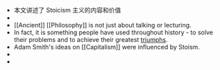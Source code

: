 - 本文讲述了 Stoicism 主义的内容和价值
-
- [[Ancient]] [[Philosophy]] is not just about talking or lecturing.
- In fact, it is something people have used throughout history - to solve their problems and to achieve their greatest [triumphs]([[Triumph]]).
- Adam Smith's ideas on [[Capitalism]] were influenced by Stoism.
-
-